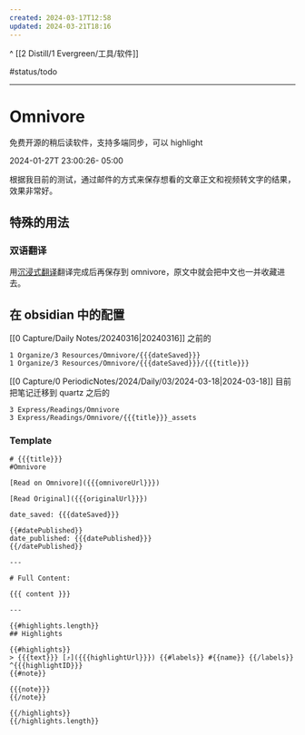 ```yaml
---
created: 2024-03-17T12:58
updated: 2024-03-21T18:16
---
```

^ [[2 Distill/1 Evergreen/工具/软件]] 

#status/todo

---

# Omnivore

免费开源的稍后读软件，支持多端同步，可以 highlight 

2024-01-27T 23:00:26- 05:00

根据我目前的测试，通过邮件的方式来保存想看的文章正文和视频转文字的结果，效果非常好。

## 特殊的用法

### 双语翻译 

用[沉浸式翻译](https://immersivetranslate.com/?force=1)翻译完成后再保存到 omnivore，原文中就会把中文也一并收藏进去。

## 在 obsidian 中的配置 

[[0 Capture/Daily Notes/20240316|20240316]] 之前的

```
1 Organize/3 Resources/Omnivore/{{{dateSaved}}} 
1 Organize/3 Resources/Omnivore/{{{dateSaved}}}/{{{title}}}
```

[[0 Capture/0 PeriodicNotes/2024/Daily/03/2024-03-18|2024-03-18]] 目前把笔记迁移到 quartz 之后的

```
3 Express/Readings/Omnivore
3 Express/Readings/Omnivore/{{{title}}}_assets
```

### Template 

```
# {{{title}}}
#Omnivore

[Read on Omnivore]({{{omnivoreUrl}}})

[Read Original]({{{originalUrl}}})

date_saved: {{{dateSaved}}}

{{#datePublished}}
date_published: {{{datePublished}}}
{{/datePublished}}

--- 

# Full Content: 

{{{ content }}}

---

{{#highlights.length}}
## Highlights

{{#highlights}}
> {{{text}}} [⤴️]({{{highlightUrl}}}) {{#labels}} #{{name}} {{/labels}} ^{{{highlightID}}}
{{#note}}

{{{note}}}
{{/note}}

{{/highlights}}
{{/highlights.length}}

```



